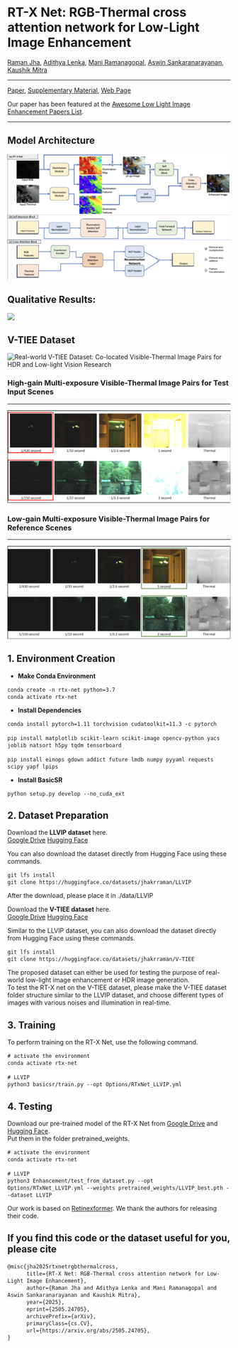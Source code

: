 # RT-X Net: RGB-Thermal cross attention network for Low-Light Image Enhancement       
[Raman Jha](https://jhakrraman.github.io/), [Adithya Lenka](https://www.linkedin.com/in/adithya-lenka-7517b0217/?originalSubdomain=in), [Mani Ramanagopal](https://www.linkedin.com/in/srmanikandasriram/), [Aswin Sankaranarayanan](https://www.ece.cmu.edu/directory/bios/sankaranarayanan-aswin.html), [Kaushik Mitra](https://www.ee.iitm.ac.in/kmitra/)

---

[Paper](https://arxiv.org/abs/2505.24705), [Supplementary Material](https://sigport.org/sites/default/files/docs/Supplementary_11.pdf), [Web Page](https://sites.google.com/view/rt-xnet/home)

Our paper has been featured at the [Awesome Low Light Image Enhancement Papers List](https://github.com/zhihongz/awesome-low-light-image-enhancement).

---

## Model Architecture

![ ](https://github.com/jhakrraman/rt-xnet/blob/master/imgs/model_architecture.png)



## Qualitative Results:

![](https://github.com/jhakrraman/rt-xnet/blob/master/imgs/qualitative_results.png)



## V-TIEE Dataset

![Real-world V-TIEE Dataset: Co-located Visible-Thermal Image Pairs for HDR and Low-light Vision Research](https://github.com/jhakrraman/rt-xnet/blob/master/imgs/v-tiee_dataset.png)



### High-gain Multi-exposure Visible-Thermal Image Pairs for Test Input Scenes
---
![](https://github.com/jhakrraman/rt-xnet/blob/master/imgs/high_gain_v-tiee.png)

### Low-gain Multi-exposure Visible-Thermal Image Pairs for Reference Scenes
---
![](https://github.com/jhakrraman/rt-xnet/blob/master/imgs/low_gain_v-tiee.png)



## 1. Environment Creation

- **Make Conda Environment**

```
conda create -n rtx-net python=3.7
conda activate rtx-net
```

- **Install Dependencies**

```
conda install pytorch=1.11 torchvision cudatoolkit=11.3 -c pytorch

pip install matplotlib scikit-learn scikit-image opencv-python yacs joblib natsort h5py tqdm tensorboard

pip install einops gdown addict future lmdb numpy pyyaml requests scipy yapf lpips
```

- **Install BasicSR**

```
python setup.py develop --no_cuda_ext
```


## 2. Dataset Preparation

Download the **LLVIP dataset** here.     
[Google Drive](https://drive.google.com/file/d/1XOfve52_4zTqPBaxCBhnV74GvgIMe0rn/view?usp=sharing)
[Hugging Face](https://huggingface.co/datasets/jhakrraman/LLVIP)

You can also download the dataset directly from Hugging Face using these commands.

```
git lfs install
git clone https://huggingface.co/datasets/jhakrraman/LLVIP
```

After the download, please place it in ./data/LLVIP

Download the **V-TIEE dataset** here.   
[Google Drive](https://drive.google.com/file/d/1ce5Dq0v4ORcDzoqTxRNF602LWFfkvlpg/view?usp=sharing)
[Hugging Face](https://huggingface.co/datasets/jhakrraman/V-TIEE)

Similar to the LLVIP dataset, you can also download the dataset directly from Hugging Face using these commands.

```
git lfs install
git clone https://huggingface.co/datasets/jhakrraman/V-TIEE
```

The proposed dataset can either be used for testing the purpose of real-world low-light image enhancement or HDR image generation.    
To test the RT-X net on the V-TIEE dataset, please make the V-TIEE dataset folder structure similar to the LLVIP dataset, and choose different types of images with various noises and illumination in real-time.

## 3. Training

To perform training on the RT-X Net, use the following command.

```
# activate the environment
conda activate rtx-net

# LLVIP
python3 basicsr/train.py --opt Options/RTxNet_LLVIP.yml
```

## 4. Testing

Download our pre-trained model of the RT-X Net from [Google Drive](https://drive.google.com/file/d/14pX93m6JZWLDMRMR_3YYCRiKMtFk9TeL/view?usp=sharing) and [Hugging Face](https://huggingface.co/jhakrraman/RT-X_Net).    
Put them in the folder pretrained_weights.

```
# activate the environment
conda activate rtx-net

# LLVIP
python3 Enhancement/test_from_dataset.py --opt Options/RTxNet_LLVIP.yml --weights pretrained_weights/LLVIP_best.pth --dataset LLVIP
```


Our work is based on [Retinexformer](https://github.com/caiyuanhao1998/Retinexformer). We thank the authors for releasing their code.

## If you find this code or the dataset useful for you, please cite  

``` 
@misc{jha2025rtxnetrgbthermalcross,  
      title={RT-X Net: RGB-Thermal cross attention network for Low-Light Image Enhancement},   
      author={Raman Jha and Adithya Lenka and Mani Ramanagopal and Aswin Sankaranarayanan and Kaushik Mitra},  
      year={2025},  
      eprint={2505.24705},  
      archivePrefix={arXiv},  
      primaryClass={cs.CV},  
      url={https://arxiv.org/abs/2505.24705},   
}
```
